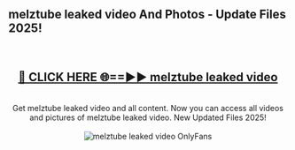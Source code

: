 <h2>melztube leaked video And Photos - Update Files 2025!</h2>
<br>
<div align="center">
<h2><a href="https://betterlinks.top/A2PfLJ" rel="nofollow">🔴 CLICK HERE 🌐==►► melztube leaked video</a></h2>
<br>
Get melztube leaked video and all content. Now you can access all videos and pictures of melztube leaked video. New Updated Files 2025!
<br>
<br>
<a href="https://betterlinks.top/A2PfLJ" rel="nofollow" data-target="animated-image.originalLink"><img src="https://i.imgur.com/dJHk4Zq.gif" alt="melztube leaked video OnlyFans" style="max-width: 100%; display: inline-block;" data-target="animated-image.originalImage"></a>
</div>
<br>